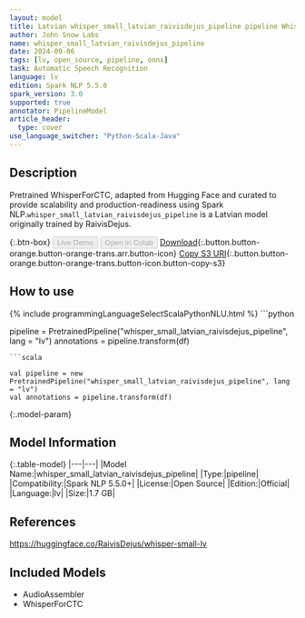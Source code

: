 ```yaml
---
layout: model
title: Latvian whisper_small_latvian_raivisdejus_pipeline pipeline WhisperForCTC from RaivisDejus
author: John Snow Labs
name: whisper_small_latvian_raivisdejus_pipeline
date: 2024-09-06
tags: [lv, open_source, pipeline, onnx]
task: Automatic Speech Recognition
language: lv
edition: Spark NLP 5.5.0
spark_version: 3.0
supported: true
annotator: PipelineModel
article_header:
  type: cover
use_language_switcher: "Python-Scala-Java"
---
```


## Description

Pretrained WhisperForCTC, adapted from Hugging Face and curated to provide scalability and production-readiness using Spark NLP.`whisper_small_latvian_raivisdejus_pipeline` is a Latvian model originally trained by RaivisDejus.

{:.btn-box}
<button class="button button-orange" disabled>Live Demo</button>
<button class="button button-orange" disabled>Open in Colab</button>
[Download](https://s3.amazonaws.com/auxdata.johnsnowlabs.com/public/models/whisper_small_latvian_raivisdejus_pipeline_lv_5.5.0_3.0_1725643108325.zip){:.button.button-orange.button-orange-trans.arr.button-icon}
[Copy S3 URI](s3://auxdata.johnsnowlabs.com/public/models/whisper_small_latvian_raivisdejus_pipeline_lv_5.5.0_3.0_1725643108325.zip){:.button.button-orange.button-orange-trans.button-icon.button-copy-s3}

## How to use



<div class="tabs-box" markdown="1">
{% include programmingLanguageSelectScalaPythonNLU.html %}
```python

pipeline = PretrainedPipeline("whisper_small_latvian_raivisdejus_pipeline", lang = "lv")
annotations =  pipeline.transform(df)   

```
```scala

val pipeline = new PretrainedPipeline("whisper_small_latvian_raivisdejus_pipeline", lang = "lv")
val annotations = pipeline.transform(df)

```
</div>

{:.model-param}
## Model Information

{:.table-model}
|---|---|
|Model Name:|whisper_small_latvian_raivisdejus_pipeline|
|Type:|pipeline|
|Compatibility:|Spark NLP 5.5.0+|
|License:|Open Source|
|Edition:|Official|
|Language:|lv|
|Size:|1.7 GB|

## References

https://huggingface.co/RaivisDejus/whisper-small-lv

## Included Models

- AudioAssembler
- WhisperForCTC